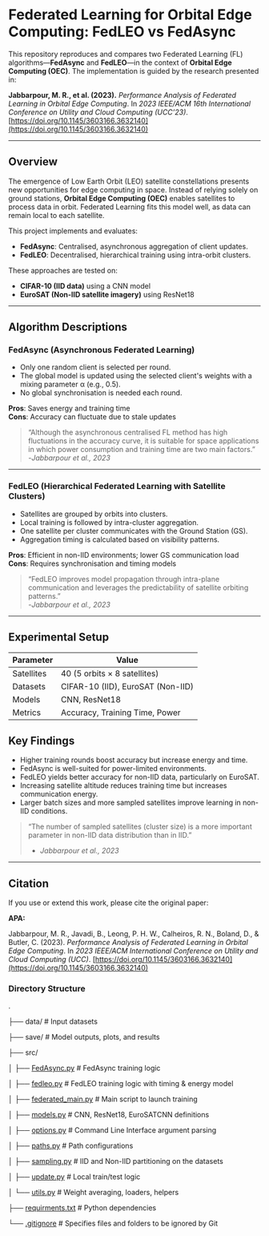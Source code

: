# Federated Learning for Orbital Edge Computing: FedLEO vs FedAsync

This repository reproduces and compares two Federated Learning (FL) algorithms—**FedAsync** and **FedLEO**—in the context of **Orbital Edge Computing (OEC)**. The implementation is guided by the research presented in:

**Jabbarpour, M. R., et al. (2023).** *Performance Analysis of Federated Learning in Orbital Edge Computing*. In *2023 IEEE/ACM 16th International Conference on Utility and Cloud Computing (UCC’23)*. [https://doi.org/10.1145/3603166.3632140](https://doi.org/10.1145/3603166.3632140)

---

## Overview

The emergence of Low Earth Orbit (LEO) satellite constellations presents new opportunities for edge computing in space. Instead of relying solely on ground stations, **Orbital Edge Computing (OEC)** enables satellites to process data in orbit. Federated Learning fits this model well, as data can remain local to each satellite.

This project implements and evaluates:

- **FedAsync**: Centralised, asynchronous aggregation of client updates.
- **FedLEO**: Decentralised, hierarchical training using intra-orbit clusters.

These approaches are tested on:

- **CIFAR-10 (IID data)** using a CNN model
- **EuroSAT (Non-IID satellite imagery)** using ResNet18

---

## Algorithm Descriptions

### FedAsync (Asynchronous Federated Learning)

- Only one random client is selected per round.
- The global model is updated using the selected client's weights with a mixing parameter α (e.g., 0.5).
- No global synchronisation is needed each round.

**Pros**: Saves energy and training time  
**Cons**: Accuracy can fluctuate due to stale updates

> “Although the asynchronous centralised FL method has high fluctuations in the accuracy curve, it is suitable for space applications in which power consumption and training time are two main factors.”  
> -*Jabbarpour et al., 2023*

---

### FedLEO (Hierarchical Federated Learning with Satellite Clusters)

- Satellites are grouped by orbits into clusters.
- Local training is followed by intra-cluster aggregation.
- One satellite per cluster communicates with the Ground Station (GS).
- Aggregation timing is calculated based on visibility patterns.

**Pros**: Efficient in non-IID environments; lower GS communication load  
**Cons**: Requires synchronisation and timing models

> “FedLEO improves model propagation through intra-plane communication and leverages the predictability of satellite orbiting patterns.”  
> -*Jabbarpour et al., 2023*

---

## Experimental Setup

| Parameter   | Value                             |
|-------------|-----------------------------------|
| Satellites  | 40 (5 orbits × 8 satellites)      |
| Datasets    | CIFAR-10 (IID), EuroSAT (Non-IID) |
| Models      | CNN, ResNet18                     |
| Metrics     | Accuracy, Training Time, Power    |

## Key Findings

- Higher training rounds boost accuracy but increase energy and time.
- FedAsync is well-suited for power-limited environments.
- FedLEO yields better accuracy for non-IID data, particularly on EuroSAT.
- Increasing satellite altitude reduces training time but increases communication energy.
- Larger batch sizes and more sampled satellites improve learning in non-IID conditions.

> “The number of sampled satellites (cluster size) is a more important parameter in non-IID data distribution than in IID.”  
> - *Jabbarpour et al., 2023*

---

## Citation

If you use or extend this work, please cite the original paper:

**APA:**

Jabbarpour, M. R., Javadi, B., Leong, P. H. W., Calheiros, R. N., Boland, D., & Butler, C. (2023). *Performance Analysis of Federated Learning in Orbital Edge Computing*. In *2023 IEEE/ACM International Conference on Utility and Cloud Computing (UCC)*. [https://doi.org/10.1145/3603166.3632140](https://doi.org/10.1145/3603166.3632140)

### Directory Structure
.

├── data/                    # Input datasets

├── save/                    # Model outputs, plots, and results

├── src/

│   ├── [FedAsync.py](src/FedAsync.py)          # FedAsync training logic

│   ├── [fedleo.py](src/fedleo.py)              # FedLEO training logic with timing & energy model

│   ├── [federated_main.py](src/federated_main.py)  # Main script to launch training

│   ├── [models.py](src/models.py)              # CNN, ResNet18, EuroSATCNN definitions

│   ├── [options.py](src/options.py)            # Command Line Interface argument parsing

│   ├── [paths.py](src/paths.py)                # Path configurations

│   ├── [sampling.py](src/sampling.py)          # IID and Non-IID partitioning on the datasets

│   ├── [update.py](src/update.py)              # Local train/test logic

│   └── [utils.py](src/utils.py)                # Weight averaging, loaders, helpers

├── [requirments.txt](requirments.txt)          # Python dependencies

└── [.gitignore](.gitignore)                    # Specifies files and folders to be ignored by Git

